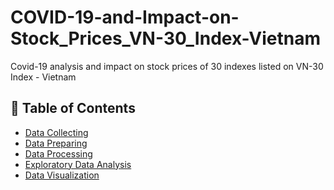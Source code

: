 # COVID-19-and-Impact-on-Stock_Prices_VN-30_Index-Vietnam
Covid-19 analysis and impact on stock prices of 30 indexes listed on VN-30 Index - Vietnam

## :bookmark_tabs: Table of Contents 

 * [Data Collecting]()
 * [Data Preparing]()
 * [Data Processing]()
 * [Exploratory Data Analysis]()
 * [Data Visualization]()
 
 
 
 
 
 
 
